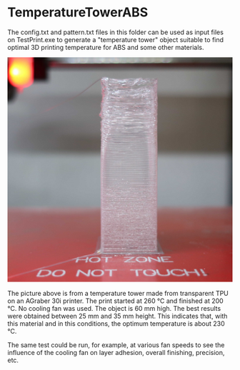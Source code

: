 # TemperatureTowerABS

The config.txt and pattern.txt files in this folder can be used as input files on TestPrint.exe to generate a "temperature tower" object suitable to find optimal 3D printing temperature for ABS and some other materials.

![Picture of a temperature tower test object](TempTowerTPU.jpg "Temperature Tower")

The picture above is from a temperature tower made from transparent TPU on an AGraber 30i printer. The print started at 260 °C and finished at 200 °C. No cooling fan was used. The object is 60 mm high. The best results were obtained between 25 mm and 35 mm height. This indicates that, with this material and in this conditions, the optimum temperature is about 230 °C.

The same test could be run, for example, at various fan speeds to see the influence of the cooling fan on layer adhesion, overall finishing, precision, etc.

